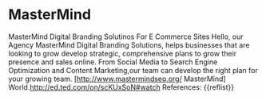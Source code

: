 # MasterMind
MasterMind Digital Branding Solutinos For E Commerce Sites
Hello, our Agency MasterMind Digital Branding Solutions, helps businesses that are looking to grow develop strategic, comprehensive plans to grow their presence and sales online. From Social Media to Search Engine Optimization and Content Marketing,our team can develop the right plan for your growing team. <ref name="MasterMind">[http://www.mastermindseo.org/ MasterMind]</ref> World.<ref>http://ed.ted.com/on/scKUxSoN#watch
</ref> References: {{reflist}}
